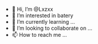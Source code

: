 - 👋 Hi, I’m @Lxzxx
- 👀 I’m interested in batery
- 🌱 I’m currently learning ...
- 💞️ I’m looking to collaborate on ...
- 📫 How to reach me ...

<!---
Lxzxx/Lxzxx is a ✨ special ✨ repository because its `README.md` (this file) appears on your GitHub profile.
You can click the Preview link to take a look at your changes.
--->
